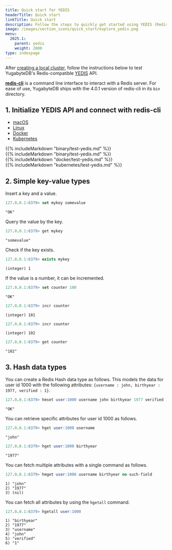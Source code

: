 ```yaml
---
title: Quick start for YEDIS
headerTitle: Quick start
linkTitle: Quick start
description: Follow the steps to quickly get started using YEDIS (Redis-compatible) in YugabyteDB.
image: /images/section_icons/quick_start/explore_yedis.png
menu:
  2025.1:
    parent: yedis
    weight: 2800
type: indexpage
---
```


After [creating a local cluster](/preview/tutorials/quick-start/macos/), follow the instructions below to test YugabyteDB's Redis-compatible [YEDIS](../api/) API.

[**redis-cli**](https://redis.io/topics/rediscli) is a command line interface to interact with a Redis server. For ease of use, YugabyteDB ships with the 4.0.1 version of redis-cli in its `bin` directory.

## 1. Initialize YEDIS API and connect with redis-cli

<ul class="nav nav-tabs nav-tabs-yb">
  <li>
    <a href="#macos" class="nav-link active" id="macos-tab" data-bs-toggle="tab" role="tab" aria-controls="macos" aria-selected="true">
      <i class="fa-brands fa-apple" aria-hidden="true"></i>
      macOS
    </a>
  </li>
  <li>
    <a href="#linux" class="nav-link" id="linux-tab" data-bs-toggle="tab" role="tab" aria-controls="linux" aria-selected="false">
      <i class="fa-brands fa-linux" aria-hidden="true"></i>
      Linux
    </a>
  </li>
    <li>
    <a href="#docker" class="nav-link" id="docker-tab" data-bs-toggle="tab" role="tab" aria-controls="docker" aria-selected="false">
      <i class="fa-brands fa-docker" aria-hidden="true"></i>
      Docker
    </a>
  </li>
  <li>
    <a href="#kubernetes" class="nav-link" id="kubernetes-tab" data-bs-toggle="tab" role="tab" aria-controls="kubernetes" aria-selected="false">
      <i class="fa-regular fa-dharmachakra" aria-hidden="true"></i>
      Kubernetes
    </a>
  </li>
</ul>

<div class="tab-content">
  <div id="macos" class="tab-pane fade show active" role="tabpanel" aria-labelledby="macos-tab">
  {{% includeMarkdown "binary/test-yedis.md" %}}
  </div>
  <div id="linux" class="tab-pane fade" role="tabpanel" aria-labelledby="linux-tab">
  {{% includeMarkdown "binary/test-yedis.md" %}}
  </div>
  <div id="docker" class="tab-pane fade" role="tabpanel" aria-labelledby="docker-tab">
  {{% includeMarkdown "docker/test-yedis.md" %}}
  </div>
  <div id="kubernetes" class="tab-pane fade" role="tabpanel" aria-labelledby="kubernetes-tab">
  {{% includeMarkdown "kubernetes/test-yedis.md" %}}
  </div>
</div>

## 2. Simple key-value types

Insert a key and a value.

```sql
127.0.0.1:6379> set mykey somevalue
```

```output
"OK"
```

Query the value by the key.

```sql
127.0.0.1:6379> get mykey
```

```output
"somevalue"
```

Check if the key exists.

```sql
127.0.0.1:6379> exists mykey
```

```output
(integer) 1
```

If the value is a number, it can be incremented.

```sql
127.0.0.1:6379> set counter 100
```

```output
"OK"
```

```sql
127.0.0.1:6379> incr counter
```

```output
(integer) 101
```

```sql
127.0.0.1:6379> incr counter
```

```output
(integer) 102
```

```sql
127.0.0.1:6379> get counter
```

```output
"102"
```

## 3. Hash data types

You can create a Redis Hash data type as follows. This models the data for user id 1000 with the following attributes: `{username : john, birthyear : 1977, verified : 1}`.

```sql
127.0.0.1:6379> hmset user:1000 username john birthyear 1977 verified 1
```

```output
"OK"
```

You can retrieve specific attributes for user id 1000 as follows.

```sql
127.0.0.1:6379> hget user:1000 username
```

```output
"john"
```

```sql
127.0.0.1:6379> hget user:1000 birthyear
```

```output
"1977"
```

You can fetch multiple attributes with a single command as follows.

```sql
127.0.0.1:6379> hmget user:1000 username birthyear no-such-field
```

```output
1) "john"
2) "1977"
3) (nil)
```

You can fetch all attributes by using the `hgetall` command.

```sql
127.0.0.1:6379> hgetall user:1000
```

```output
1) "birthyear"
2) "1977"
3) "username"
4) "john"
5) "verified"
6) "1"
```
